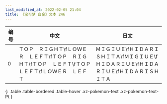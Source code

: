 ```yaml
---
last_modified_at: 2022-02-05 21:04
title: 《宝可梦 白金》文本 246
---
```

| 编号 | 中文 | 日文 |
| ---- | ---- | ---- |
| 0 | ＴＯＰ　ＲＩＧＨＴ\fＬＯＷＥＲ　ＬＥＦＴ\fＴＯＰ　ＲＩＧＨＴ\fＴＯＰ　ＬＥＦＴ\fＴＯＰ　ＬＥＦＴ\fＬＯＷＥＲ　ＬＥＦＴ | ＭＩＧＩＵＥ\fＨＩＤＡＲＩＳＨＩＴＡ\fＭＩＧＩＵＥ\fＨＩＤＡＲＩＵＥ\fＨＩＤＡＲＩＵＥ\fＨＩＤＡＲＩＳＨＩＴＡ |
{: .table .table-bordered .table-hover .xz-pokemon-text .xz-pokemon-text-Pt }